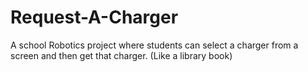 # Request-A-Charger

A school Robotics project where students can select a charger from a screen and then get that charger. (Like a library book)
